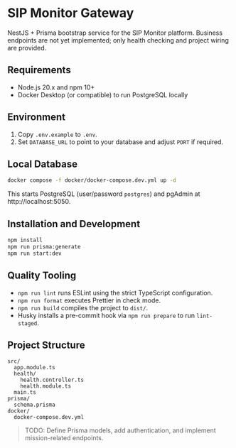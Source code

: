 # SIP Monitor Gateway

NestJS + Prisma bootstrap service for the SIP Monitor platform. Business endpoints are not yet implemented; only health checking and project wiring are provided.

## Requirements
- Node.js 20.x and npm 10+
- Docker Desktop (or compatible) to run PostgreSQL locally

## Environment
1. Copy `.env.example` to `.env`.
2. Set `DATABASE_URL` to point to your database and adjust `PORT` if required.

## Local Database
```bash
docker compose -f docker/docker-compose.dev.yml up -d
```
This starts PostgreSQL (user/password `postgres`) and pgAdmin at http://localhost:5050.

## Installation and Development
```bash
npm install
npm run prisma:generate
npm run start:dev
```

## Quality Tooling
- `npm run lint` runs ESLint using the strict TypeScript configuration.
- `npm run format` executes Prettier in check mode.
- `npm run build` compiles the project to `dist/`.
- Husky installs a pre-commit hook via `npm run prepare` to run `lint-staged`.

## Project Structure
```
src/
  app.module.ts
  health/
    health.controller.ts
    health.module.ts
  main.ts
prisma/
  schema.prisma
docker/
  docker-compose.dev.yml
```

> TODO: Define Prisma models, add authentication, and implement mission-related endpoints.
